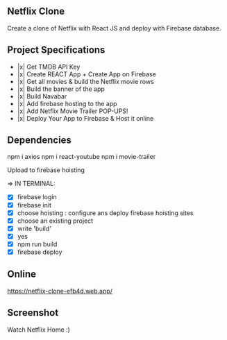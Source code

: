 ## Netflix Clone

Create a clone of Netflix with React JS and deploy with Firebase database.

## Project Specifications
 
* |x| Get TMDB API Key
* |x| Create REACT App + Create App on Firebase
* |x| Get all movies & build the Netflix movie rows
* |x| Build the banner of the app
* |x| Build Navabar
* |x| Add firebase hosting to the app
* |x| Add Netflix Movie Trailer POP-UPS!
* |x| Deploy Your App to Firebase & Host it online

## Dependencies

npm i axios
npm i react-youtube
npm i movie-trailer

Upload to firebase hoisting

=> IN TERMINAL:
* [x] firebase login
* [x] firebase init
* [x] choose hoisting : configure ans deploy firebase hoisting sites
* [x] choose an existing project
* [x] write 'build'
* [x] yes
* [x] npm run build
* [x] firebase deploy

## Online

https://netflix-clone-efb4d.web.app/

## Screenshot

Watch Netflix Home :)
